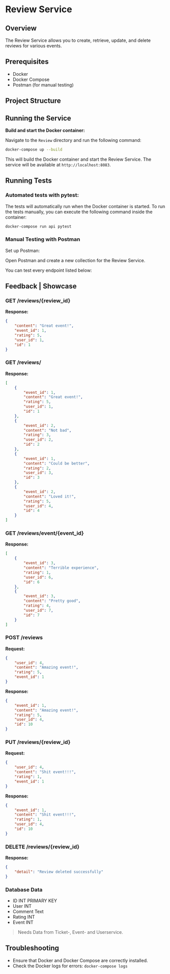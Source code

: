 # Review Service

## Overview
The Review Service allows you to create, retrieve, update, and delete reviews for various events.

## Prerequisites
- Docker
- Docker Compose
- Postman (for manual testing)

## Project Structure


## Running the Service

**Build and start the Docker container:**

   Navigate to the `Review` directory and run the following command:

   ```sh
   docker-compose up --build
   ```

   This will build the Docker container and start the Review Service. The service will be available at `http://localhost:8083`.

## Running Tests

### Automated tests with pytest:

The tests will automatically run when the Docker container is started. To run the tests manually, you can execute the following command inside the container:

   ```sh
   docker-compose run api pytest
   ```

### Manual Testing with Postman

Set up Postman:

Open Postman and create a new collection for the Review Service.

You can test every endpoint listed below:

## Feedback | Showcase 

### GET /reviews/{review_id}
**Response:**
```json
{
    "content": "Great event!",
    "event_id": 1,
    "rating": 5,
    "user_id": 1,
    "id": 1
}
```

### GET /reviews/
**Response:**
```json
[
    {
        "event_id": 1,
        "content": "Great event!",
        "rating": 5,
        "user_id": 1,
        "id": 1
    },
    {
        "event_id": 2,
        "content": "Not bad",
        "rating": 3,
        "user_id": 2,
        "id": 2
    },
    {
        "event_id": 1,
        "content": "Could be better",
        "rating": 2,
        "user_id": 3,
        "id": 3
    },
    {
        "event_id": 2,
        "content": "Loved it!",
        "rating": 5,
        "user_id": 4,
        "id": 4
    }
]
```

### GET /reviews/event/{event_id}
**Response:**
```json
[
    {
        "event_id": 3,
        "content": "Terrible experience",
        "rating": 1,
        "user_id": 6,
        "id": 6
    },
    {
        "event_id": 3,
        "content": "Pretty good",
        "rating": 4,
        "user_id": 7,
        "id": 7
    }
]
```

### POST /reviews
**Request:**
```json
{
    "user_id": 4,
    "content": "Amazing event!",
    "rating": 5,
    "event_id": 1
}
```

**Response:**
```json
{
    "event_id": 1,
    "content": "Amazing event!",
    "rating": 5,
    "user_id": 4,
    "id": 10
}
```

### PUT /reviews/{review_id} 
**Request:**
```json
{
    "user_id": 4,
    "content": "Shit event!!!",
    "rating": 1,
    "event_id": 1
}
```

**Response:**
```json
{
    "event_id": 1,
    "content": "Shit event!!!",
    "rating": 1,
    "user_id": 4,
    "id": 10
}
```

### DELETE /reviews/{review_id} 
**Response:**
```json
{
    "detail": "Review deleted successfully"
}
```

### Database Data
- ID INT PRIMARY KEY 
- User INT
- Comment Text
- Rating INT
- Event INT  

> Needs Data from Ticket-, Event- and Userservice.

## Troubleshooting

- Ensure that Docker and Docker Compose are correctly installed.
- Check the Docker logs for errors: `docker-compose logs`